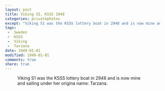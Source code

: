 ```yaml
---
layout: post
title: Viking SI, KSSS 1948
categories: privatephotos
except: "Viking S1 was the KSSS lottery boat in 2948 and is now mine and sailing under her original name Tarzana." 
tags:
 -  Sweden
 -  KSSS
 -  Viking
 -  Tarzana
date: 1949-01-01
modified: 1949-01-01
comments: true
share: true
---
```



<figure>

<figcaption>Viking S1 was the KSSS lottery boat in 2948 and is now mine and sailing under her origina name: Tarzana.</figcaption>

</figure>
